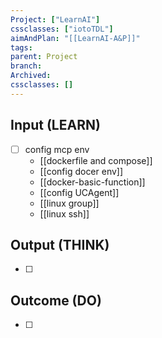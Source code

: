 ```yaml
---
Project: ["LearnAI"]
cssclasses: ["iotoTDL"]
aimAndPlan: "[[LearnAI-A&P]]"
tags: 
parent: Project
branch: 
Archived: 
cssclasses: []
---
```

## Input (LEARN)

- [ ] config mcp env
	- [[dockerfile and compose]]
	- [[config docer env]]
	- [[docker-basic-function]]
	- [[config UCAgent]]
	- [[linux group]]
	- [[linux ssh]]
## Output (THINK)

- [ ] 

## Outcome (DO)

- [ ] 
